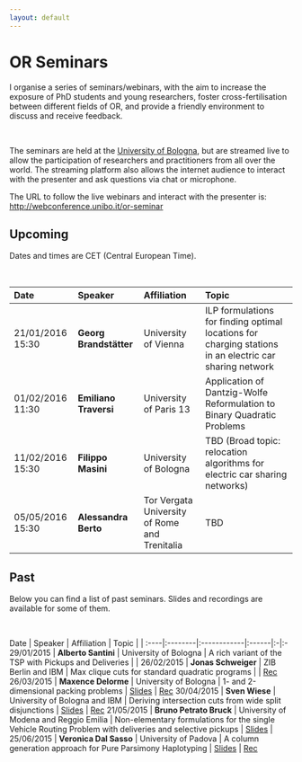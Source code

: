 ```yaml
---
layout: default
---
```


# OR Seminars

I organise a series of seminars/webinars, with the aim to increase the exposure of PhD students and young researchers, foster cross-fertilisation between different fields of OR, and provide a friendly environment to discuss and receive feedback.

<br/>

The seminars are held at the [University of Bologna](http://www.dei.unibo.it/), but are streamed live to allow the participation of researchers and practitioners from all over the world. The streaming platform also allows the internet audience to interact with the presenter and ask questions via chat or microphone.

<div class="important">
    The URL to follow the live webinars and interact with the presenter is: <br/>
    <a href="http://webconference.unibo.it/or-seminar" title="Live streaming">http://webconference.unibo.it/or-seminar</a>
</div>

## Upcoming

Dates and times are CET (Central European Time).

<br/>

Date | Speaker | Affiliation | Topic 
:----|:--------|:------------|:------
21/01/2016 15:30 | **Georg Brandstätter** | University of Vienna | ILP formulations for finding optimal locations for charging stations in an electric car sharing network
01/02/2016 11:30 | **Emiliano Traversi** | University of Paris 13 | Application of Dantzig-Wolfe Reformulation to Binary Quadratic Problems
11/02/2016 15:30 | **Filippo Masini** | University of Bologna | TBD (Broad topic: relocation algorithms for electric car sharing networks)
05/05/2016 15:30 | **Alessandra Berto** | Tor Vergata University of Rome and Trenitalia | TBD

## Past

Below you can find a list of past seminars. Slides and recordings are available for some of them.

<br/>

Date | Speaker | Affiliation | Topic |  |
:----|:--------|:------------|:------|:-|:-
29/01/2015 | **Alberto Santini** | University of Bologna | A rich variant of the TSP with Pickups and Deliveries | |
26/02/2015 | **Jonas Schweiger** | ZIB Berlin and IBM | Max clique cuts for standard quadratic programs | | [Rec](http://santini.in/files/seminars/spring-2015/js_video.flv)
26/03/2015 | **Maxence Delorme** | University of Bologna | 1- and 2-dimensional packing problems | [Slides](http://santini.in/files/seminars/spring-2015/md_slides.pdf) | [Rec](http://santini.in/files/seminars/spring-2015/md_video.flv)
30/04/2015 | **Sven Wiese** | University of Bologna and IBM | Deriving intersection cuts from wide split disjunctions | [Slides](http://santini.in/files/seminars/spring-2015/sw_slides.pdf) | [Rec](http://santini.in/files/seminars/spring-2015/sw_video.flv)
21/05/2015 | **Bruno Petrato Bruck** | University of Modena and Reggio Emilia | Non-elementary formulations for the single Vehicle Routing Problem with deliveries and selective pickups | [Slides](http://santini.in/files/seminars/spring-2015/bpb_slides.pdf) |
25/06/2015 | **Veronica Dal Sasso** | University of Padova | A column generation approach for Pure Parsimony Haplotyping | [Slides](http://santini.in/files/seminars/spring-2015/vds_slides.pdf) | [Rec](http://santini.in/files/seminars/spring-2015/vds_video.flv)